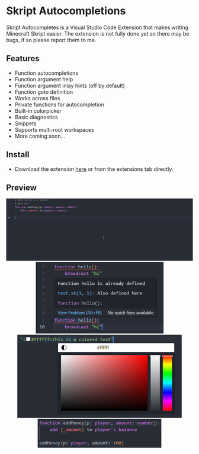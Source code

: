 # Skript Autocompletions

Skript Autocompletes is a Visual Studio Code Extension that makes writing Minecraft Skript easier. The extension is not fully done yet so there may be bugs, if so please report them to me.

## Features

* Function autocompletions
* Function argument help
* Function argument inlay hints (off by default)
* Function goto definition
* Works across files
* Private functions for autocompletion
* Built-in colorpicker
* Basic diagnostics
* Snippets
* Supports multi-root workspaces
* More coming soon...

## Install
* Download the extension [here](https://marketplace.visualstudio.com/items?itemName=Ezzenix.skript-autocompletions) or from the extensions tab directly.

## Preview

<p align="center">
	<img src="assets/preview/autoCompletion.gif"></img>
	<img src="assets/preview/diagnostics.png"></img>
	<img src="assets/preview/colorPicker.png"></img>
	<img src="assets/preview/inlayHints.png"></img>
</p>